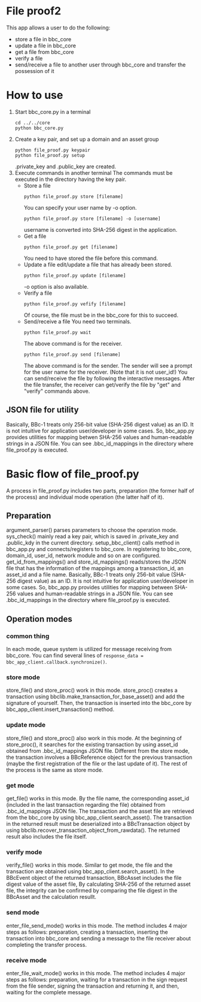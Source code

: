 File proof2
==========
This app allows a user to do the following:
* store a file in bbc_core
* update a file in bbc_core
* get a file from bbc_core
* verify a file
* send/receive a file to another user through bbc_core and transfer the possession of it

# How to use
1. Start bbc_core.py in a terminal
    ```
    cd ../../core
    python bbc_core.py
    ```
2. Create a key pair, and set up a domain and an asset group
    ```
    python file_proof.py keypair
    python file_proof.py setup
    ```
    .private_key and .public_key are created.
3. Execute commands in another terminal
    The commands must be executed in the directory having the key pair.
    * Store a file
        ```
        python file_proof.py store [filename]
        ```
        You can specify your user name by -o option.
        ```
        python file_proof.py store [filename] -o [username]
        ```
        username is converted into SHA-256 digest in the application.
    * Get a file
        ```
        python file_proof.py get [filename]
        ```
        You need to have stored the file before this command.
    * Update a file
        edit/update a file that has already been stored.
        ```
        python file_proof.py update [filename]
        ```
        -o option is also available.
    * Verify a file
        ```
        python file_proof.py vefify [filename]
        ```
        Of course, the file must be in the bbc_core for this to succeed.
    * Send/receive a file
        You need two terminals.
        ```
        python file_proof.py wait
        ```
        The above command is for the receiver.
        ```
        python file_proof.py send [filename]
        ```
        The above command is for the sender. The sender will see a prompt for the user name for the receiver. (Note that it is not user_id!)
        You can send/receive the file by following the interactive messages.
        After the file transfer, the receiver can get/verify the file by "get" and "verify" commands above.

## JSON file for utility
Basically, BBc-1 treats only 256-bit value (SHA-256 digest value) as an ID. It is not intuitive for application user/developer in some cases. So, bbc_app.py provides utilities for mapping betwen SHA-256 values and human-readable strings in a JSON file. You can see .bbc_id_mappings in the directory where file_proof.py is executed.

# Basic flow of file_proof.py
A process in file_proof.py includes two parts, preparation (the former half of the process) and individual mode operation (the latter half of it).

## Preparation
argument_parser() parses parameters to choose the operation mode.
sys_check() mainly read a key pair, which is saved in .private_key and .public_kdy in the current directory.
setup_bbc_client() calls method in bbc_app.py and connects/registers to bbc_core. In registering to bbc_core, domain_id, user_id, network module and so on are configured.
get_id_from_mappings() and store_id_mappings() reads/stores the JSON file that has the information of the mappings among a transaction_id, an asset_id and a file name. Basically, BBc-1 treats only 256-bit value (SHA-256 digest value) as an ID. It is not intuitive for application user/developer in some cases. So, bbc_app.py provides utilities for mapping between SHA-256 values and human-readable strings in a JSON file. You can see .bbc_id_mappings in the directory where file_proof.py is executed.


## Operation modes
### common thing
In each mode, queue system is utilized for message receiving from bbc_core. You can find several lines of ```response_data = bbc_app_client.callback.synchronize()```.

### store mode
store_file() and store_proc() work in this mode. store_proc() creates a transaction using bbclib.make_transaction_for_base_asset() and add the signature of yourself. Then, the transaction is inserted into the bbc_core by bbc_app_client.insert_transaction() method.

### update mode
store_file() and store_proc() also work in this mode. At the beginning of store_proc(), it searches for the existing transaction by using asset_id obtained from .bbc_id_mappings JSON file. Different from the store mode, the transaction involves a BBcReference object for the previous transaction (maybe the first registration of the file or the last update of it). The rest of the process is the same as store mode.

### get mode
get_file() works in this mode. By the file name, the corresponding asset_id (included in the last transaction regarding the file) obtained from .bbc_id_mappings JSON file. The transaction and the asset file are retrieved from the bbc_core by using bbc_app_client.search_asset(). The transaction in the returned result must be deserialized into a BBcTransaction object by using bbclib.recover_transaction_object_from_rawdata(). The returned result also includes the file itself.

### verify mode
verify_file() works in this mode. Similar to get mode, the file and the transaction are obtained using bbc_app_client.search_asset(). In the BBcEvent object of the returned transaction, BBcAsset includes the file digest value of the asset file, By calculating SHA-256 of the returned asset file, the integrity can be confirmed by comparing the file digest in the BBcAsset and the calculation resullt.

### send mode
enter_file_send_mode() works in this mode. The method includes 4 major steps as follows: preparation, creating a transaction, inserting the transaction into bbc_core and sending a message to the file receiver about completing the transfer process.

### receive mode
enter_file_wait_mode() works in this mode. The method includes 4 major steps as follows: preparation, waiting for a transaction in the sign request from the file sender, signing the transaction and returning it, and then, waiting for the complete message.

